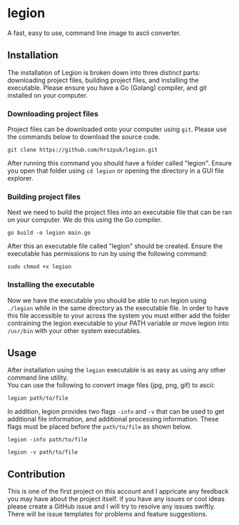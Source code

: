 # legion
A fast, easy to use, command line image to ascii converter.

## Installation
The installation of Legion is broken down into three distinct parts: downloading project files, building project files, and installing the executable.
Please ensure you have a Go (Golang) compiler, and git installed on your computer.

### Downloading project files
Project files can be downloaded onto your computer using `git`. Please use the commands below to download the source code.
```
git clone https://github.com/hrszpuk/legion.git
```
After running this command you should have a folder called "legion". Ensure you open that folder using `cd legion` or opening the directory in a GUI file explorer.

### Building project files
Next we need to build the project files into an executable file that can be ran on your computer. We do this using the Go compiler.
```
go build -o legion main.go
```
After this an executable file called "legion" should be created. Ensure the executable has permissions to run by using the following command:
```
sudo chmod +x legion
```

### Installing the executable
Now we have the executable you should be able to run legion using `./legion` while in the same directory as the executable file. In order to have this file accessible to your across the system you must either add the folder contraining the legion executable to your PATH variable or move legion into `/usr/bin` with your other system executables.

## Usage
After installation using the `legion` executable is as easy as using any other command line utility. <br>
You can use the following to convert image files (jpg, png, gif) to ascii:
```
legion path/to/file
```
In addition, legion provides two flags `-info` and `-v` that can be used to get additional file information, and additional processing information. These flags must be placed before the `path/to/file` as shown below.
```
legion -info path/to/file
```
```
legion -v path/to/file
```

## Contribution
This is one of the first project on this account and I appricate any feedback you may have about the project itself. if you have any issues or cool ideas please create a GitHub issue and I will try to resolve any issues swiftly. There will be issue templates for problems and feature suggestions. 
